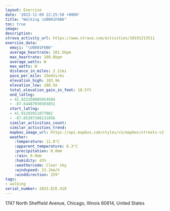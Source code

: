 ```yaml
---
layout: Exercise
date: '2023-11-09 22:25:50 +0000'
title: "Walking \U0001F6B6"
toc: true
image:
description:
strava_activity_url: https://www.strava.com/activities/10191213511
exercise_data:
  emoji: "\U0001F6B6"
  average_heartrate: 101.5bpm
  max_heartrate: 109.0bpm
  average_watts: W
  max_watts: W
  distance_in_miles: 2.11mi
  pace_per_mile: 15m42s/mi
  elevation_high: 183.9m
  elevation_low: 180.5m
  total_elevation_gain_in_feet: 10.5ft
  end_latlng:
  - 41.932350005954504
  - -87.64487036503851
  start_latlng:
  - 41.91293911077082
  - -87.65307390131056
  similar_activities_count:
  similar_activities_trend:
  mapbox_image_url: https://api.mapbox.com/styles/v1/mapbox/streets-v11/static/path-5+787af2-1.0(%7Dpy~Fpw~uOqEDyBFuFBuLLcCFoC%3FoDDyCFwD%40cDFq%40COCIGGWAk%40IaL%3FaDB_CA%7B%40GYOBq%40z%40h%40w%40LYAOIQTi%40Bo%40EyFIuA%3Fu%40Dy%40%40sDKwWCuACSGGI%3FWHqIdE_JhE%5DTWRcA%60B%5D%5CaDbB%7BC%7CA),pin-s-s+e5b22e(-87.65321,41.91519),pin-s-f+89ae00(-87.64463,41.931680000000014)/auto/800x800?access_token=pk.eyJ1Ijoiam9zaGJlY2ttYW4iLCJhIjoiY205eWR2aDd1MWZ6djJrbXc4a3M0bWZleiJ9.XiG9OWkNcZk2QzjJbxLB4A
  weather:
    :temperature: 11.8°C
    :apparent_temperature: 6.3°C
    :precipitation: 0.0mm
    :rain: 0.0mm
    :humidity: 43%
    :weathercode: Clear sky
    :windspeed: 23.1km/h
    :winddirection: 259°
tags:
- walking
serial_number: 2023.ECE.419
---
```

1747 North Sheffield Avenue, Chicago, Illinois 60614, United States
